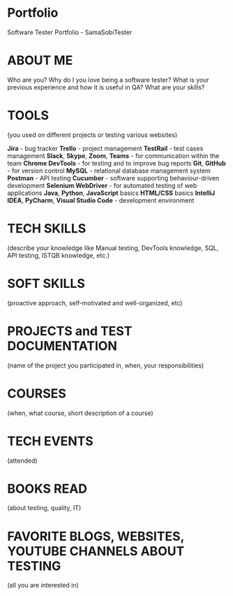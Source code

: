 # Portfolio

Software Tester Portfolio - SamaSobiTester

# ABOUT ME 
Who are you? 
Why do I you love being a software tester? 
What is your previous experience and how it is useful in QA? 
What are your skills?

# TOOLS 
(you used on different projects or testing various websites)

**Jira** - bug tracker
**Trello** - project management
**TestRail** - test cases management
**Slack**, **Skype**, **Zoom**, **Teams** - for communication within the team
**Chrome DevTools** - for testing and to improve bug reports
**Git**, **GitHub** - for version control
**MySQL** - relational database management system
**Postman** - API testing
**Cucumber** - software supporting behaviour-driven development
**Selenium WebDriver** - for automated testing of web applications
**Java**, **Python**, **JavaScript** basics
**HTML/CSS** basics
**IntelliJ IDEA**, **PyCharm**, **Visual Studio Code** - development environment

# TECH SKILLS 
(describe your knowledge like Manual testing, DevTools knowledge, SQL, API testing, ISTQB knowledge, etc.)

# SOFT SKILLS 
(proactive approach, self-motivated and well-organized, etc)

# PROJECTS and TEST DOCUMENTATION 
(name of the project you participated in, when, your responsibilities)

# COURSES 
(when, what course, short description of a course)

# TECH EVENTS 
(attended)

# BOOKS READ 
(about testing, quality, IT)

# FAVORITE BLOGS, WEBSITES, YOUTUBE CHANNELS ABOUT TESTING 
(all you are interested in)
